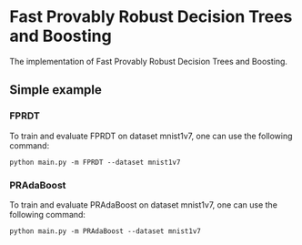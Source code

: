 # Fast Provably Robust Decision Trees and Boosting
The implementation of Fast Provably Robust Decision Trees and Boosting.

## Simple example
### FPRDT
To train and evaluate FPRDT on dataset mnist1v7, one can use the following command:
```
python main.py -m FPRDT --dataset mnist1v7
```

### PRAdaBoost
To train and evaluate PRAdaBoost on dataset mnist1v7, one can use the following command:
```
python main.py -m PRAdaBoost --dataset mnist1v7
```
